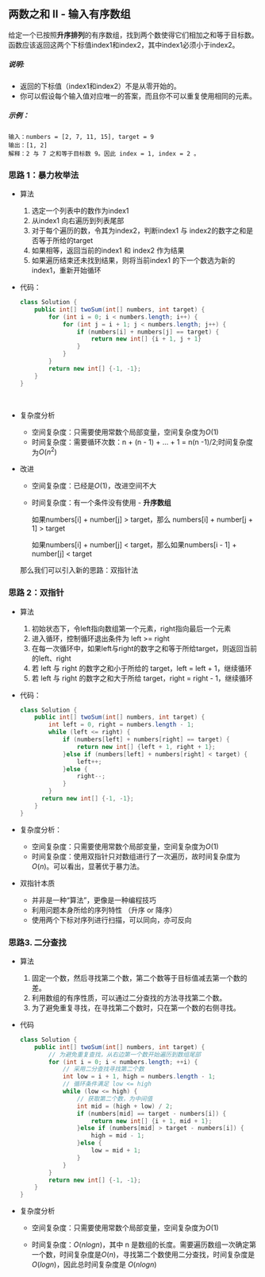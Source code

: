 ## 两数之和 II - 输入有序数组

​	给定一个已按照**升序排列**的有序数组，找到两个数使得它们相加之和等于目标数。函数应该返回这两个下标值index1和index2，其中index1必须小于index2。

##### 说明:

- 返回的下标值（index1和index2）不是从零开始的。
- 你可以假设每个输入值对应唯一的答案，而且你不可以重复使用相同的元素。

##### 示例：

```
输入：numbers = [2, 7, 11, 15], target = 9
输出：[1, 2]
解释：2 与 7 之和等于目标数 9。因此 index = 1, index = 2 。
```

### 思路 1：暴力枚举法

- 算法

  1. 选定一个列表中的数作为index1
  2. 从index1 向右遍历到列表尾部
  3. 对于每个遍历的数，令其为index2，判断index1 与 index2的数字之和是否等于所给的target
  4. 如果相等，返回当前的index1 和 index2 作为结果
  5. 如果遍历结束还未找到结果，则将当前index1 的下一个数选为新的 index1，重新开始循环

- 代码：

  ```java
  class Solution {
      public int[] twoSum(int[] numbers, int target) {
          for (int i = 0; i < numbers.length; i++) {
              for (int j = i + 1; j < numbers.length; j++) {
                  if (numbers[i] + numbers[j] == target) {
                      return new int[] {i + 1, j + 1}
                  }
              }
          }
          return new int[] {-1, -1};
      }
  }
  ```

  ​

- 复杂度分析

  - 空间复杂度：只需要使用常数个局部变量，空间复杂度为$O(1)$
  - 时间复杂度：需要循环次数：n + (n - 1) + ... + 1 = n(n -1)/2;时间复杂度为$O(n^2)$

- 改进

  - 空间复杂度：已经是$O(1)$，改进空间不大

  - 时间复杂度：有一个条件没有使用 - **升序数组**

    如果numbers[i] + number[j] > target，那么 numbers[i] + number[j + 1] > target

    如果numbers[i] + number[j] < target，那么如果numbers[i - 1] + number[j] < target

  那么我们可以引入新的思路：双指针法

### 思路 2：双指针

- 算法

  1. 初始状态下，令left指向数组第一个元素，right指向最后一个元素
  2. 进入循环，控制循环退出条件为 left >= right
  3. 在每一次循环中，如果left与right的数字之和等于所给target，则返回当前的left、right
  4. 若 left 与 right 的数字之和小于所给的 target，left = left + 1，继续循环
  5. 若 left 与 right 的数字之和大于所给 target，right = right - 1，继续循环

- 代码：

  ```java
  class Solution {
      public int[] twoSum(int[] numbers, int target) {
          int left = 0, right = numbers.length - 1;
          while (left <= right) {
              if (numbers[left] + numbers[right] == target) {
                  return new int[] {left + 1, right + 1};
              }else if (numbers[left] + numbers[right] < target) {
                  left++;
              }else {
                  right--;
              }
          }
      	return new int[] {-1, -1};
      }
  }
  ```

- 复杂度分析：

  - 空间复杂度：只需要使用常数个局部变量，空间复杂度为$O(1)$
  - 时间复杂度：使用双指针只对数组进行了一次遍历，故时间复杂度为$O(n)$。可以看出，显著优于暴力法。

- 双指针本质

  - 并非是一种“算法”，更像是一种编程技巧
  - 利用问题本身所给的序列特性 （升序 or 降序）
  - 使用两个下标对序列进行扫描，可以同向，亦可反向

### 思路3. 二分查找

- 算法

  1. 固定一个数，然后寻找第二个数，第二个数等于目标值减去第一个数的差。
  2. 利用数组的有序性质，可以通过二分查找的方法寻找第二个数。
  3. 为了避免重复寻找，在寻找第二个数时，只在第一个数的右侧寻找。

- 代码

  ```java
  class Solution {
      public int[] twoSum(int[] numbers, int target) {
          // 为避免重复查找，从右边第一个数开始遍历到数组尾部
          for (int i = 0; i < numbers.length; ++i) {
              // 采用二分查找寻找第二个数
              int low = i + 1, high = numbers.length - 1;
              // 循环条件满足 low <= high
              while (low <= high) {
                  // 获取第二个数，为中间值
                  int mid = (high + low) / 2;
                  if (numbers[mid] == target - numbers[i]) {
                      return new int[] {i + 1, mid + 1};
                  }else if (numbers[mid] > target - numbers[i]) {
                      high = mid - 1;
                  }else {
                      low = mid + 1;
                  }
              }
          }
          return new int[] {-1, -1};
      }
  }
  ```

- 复杂度分析

  - 空间复杂度：只需要使用常数个局部变量，空间复杂度为$O(1)$

  - 时间复杂度：$O(n log n)$，其中 n 是数组的长度。需要遍历数组一次确定第一个数，时间复杂度是$O(n)$，寻找第二个数使用二分查找，时间复杂度是$O(logn)$，因此总时间复杂度是 $O(nlog n)$

    ​

